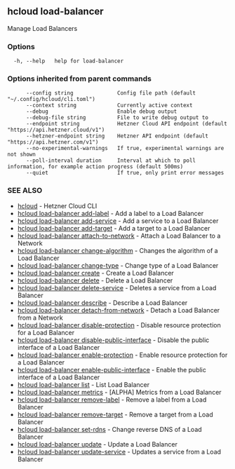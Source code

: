 ## hcloud load-balancer

Manage Load Balancers

### Options

```
  -h, --help   help for load-balancer
```

### Options inherited from parent commands

```
      --config string              Config file path (default "~/.config/hcloud/cli.toml")
      --context string             Currently active context
      --debug                      Enable debug output
      --debug-file string          File to write debug output to
      --endpoint string            Hetzner Cloud API endpoint (default "https://api.hetzner.cloud/v1")
      --hetzner-endpoint string    Hetzner API endpoint (default "https://api.hetzner.com/v1")
      --no-experimental-warnings   If true, experimental warnings are not shown
      --poll-interval duration     Interval at which to poll information, for example action progress (default 500ms)
      --quiet                      If true, only print error messages
```

### SEE ALSO

* [hcloud](hcloud.md)	 - Hetzner Cloud CLI
* [hcloud load-balancer add-label](hcloud_load-balancer_add-label.md)	 - Add a label to a Load Balancer
* [hcloud load-balancer add-service](hcloud_load-balancer_add-service.md)	 - Add a service to a Load Balancer
* [hcloud load-balancer add-target](hcloud_load-balancer_add-target.md)	 - Add a target to a Load Balancer
* [hcloud load-balancer attach-to-network](hcloud_load-balancer_attach-to-network.md)	 - Attach a Load Balancer to a Network
* [hcloud load-balancer change-algorithm](hcloud_load-balancer_change-algorithm.md)	 - Changes the algorithm of a Load Balancer
* [hcloud load-balancer change-type](hcloud_load-balancer_change-type.md)	 - Change type of a Load Balancer
* [hcloud load-balancer create](hcloud_load-balancer_create.md)	 - Create a Load Balancer
* [hcloud load-balancer delete](hcloud_load-balancer_delete.md)	 - Delete a Load Balancer
* [hcloud load-balancer delete-service](hcloud_load-balancer_delete-service.md)	 - Deletes a service from a Load Balancer
* [hcloud load-balancer describe](hcloud_load-balancer_describe.md)	 - Describe a Load Balancer
* [hcloud load-balancer detach-from-network](hcloud_load-balancer_detach-from-network.md)	 - Detach a Load Balancer from a Network
* [hcloud load-balancer disable-protection](hcloud_load-balancer_disable-protection.md)	 - Disable resource protection for a Load Balancer
* [hcloud load-balancer disable-public-interface](hcloud_load-balancer_disable-public-interface.md)	 - Disable the public interface of a Load Balancer
* [hcloud load-balancer enable-protection](hcloud_load-balancer_enable-protection.md)	 - Enable resource protection for a Load Balancer
* [hcloud load-balancer enable-public-interface](hcloud_load-balancer_enable-public-interface.md)	 - Enable the public interface of a Load Balancer
* [hcloud load-balancer list](hcloud_load-balancer_list.md)	 - List Load Balancer
* [hcloud load-balancer metrics](hcloud_load-balancer_metrics.md)	 - [ALPHA] Metrics from a Load Balancer
* [hcloud load-balancer remove-label](hcloud_load-balancer_remove-label.md)	 - Remove a label from a Load Balancer
* [hcloud load-balancer remove-target](hcloud_load-balancer_remove-target.md)	 - Remove a target from a Load Balancer
* [hcloud load-balancer set-rdns](hcloud_load-balancer_set-rdns.md)	 - Change reverse DNS of a Load Balancer
* [hcloud load-balancer update](hcloud_load-balancer_update.md)	 - Update a Load Balancer
* [hcloud load-balancer update-service](hcloud_load-balancer_update-service.md)	 - Updates a service from a Load Balancer
